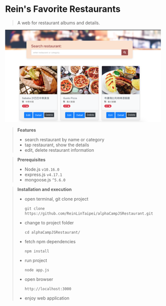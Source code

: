 # Rein's Favorite Restaurants

> A web for restaurant albums and details.

![ web page shapshot](./public/img/CRUD_restaurant.png)

> **Features**
>
> - search restaurant by name or category
> - tap restaurant, show the details
> - edit, delete restaurant information

> **Prerequisites**
>
> - Node.js `v10.16.0`
> - express.js `v4.17.1`
> - mongoose.js `^5.6.0`

> **Installation and execution**
>
> - open terminal, git clone project
>   ```
>   git clone https://github.com/ReinLinTaipei/alphaCampJSRestaurant.git
>   ```
> - change to project folder
>   ```
>   cd alphaCampJSRestaurant/
>   ```
> - fetch npm dependencies
>   ```
>   npm install
>   ```
> - run project
>   ```
>   node app.js
>   ```
> - open browser
>   ```
>   http://localhost:3000
>   ```
> - enjoy web application
